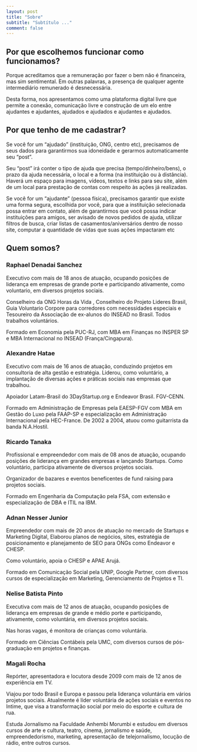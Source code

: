 ```yaml
---
layout: post
title: "Sobre"
subtitle: "Subtítulo ..."
comment: false
---
```


## Por que escolhemos funcionar como funcionamos?

Porque acreditamos que a remuneração por fazer o bem não é financeira, mas sim sentimental. Em outras palavras, a presença de qualquer agente intermediário remunerado é desnecessária.

Desta forma, nos apresentamos como uma plataforma digital livre que permite a conexão, comunicação livre e construção de um elo entre ajudantes e ajudantes, ajudados e ajudados e ajudantes e ajudados.

## Por que tenho de me cadastrar?

Se você for um “ajudado” (instituição, ONG, centro etc), precisamos de seus dados para garantirmos sua idoneidade e gerarmos automaticamente seu “post”.

Seu “post” irá conter o tipo de ajuda que precisa (tempo/dinheiro/bens), o prazo da ajuda necessária, o local e a forma (na instituição ou à distância). Haverá um espaço para imagens, vídeos, textos e links para seu site, além de um local para prestação de contas com respeito às ações já realizadas.

Se você for um “ajudante” (pessoa física), precisamos garantir que existe uma forma segura, escolhida por você, para que a instituição selecionada possa entrar em contato, além de garantirmos que você possa indicar instituições para amigos, ser avisado de novos pedidos de ajuda, utilizar filtros de busca, criar listas de casamentos/aniversários dentro de nosso site, computar a quantidade de vidas que suas ações impactaram etc

## Quem somos?

### Raphael Denadai Sanchez

Executivo com mais de 18 anos de atuação, ocupando posições de liderança em empresas de grande porte e participando ativamente, como voluntario, em diversos projetos sociais.

Conselheiro da ONG Horas da Vida , Conselheiro do Projeto Lideres Brasil, Guia Voluntario Corpore para corredores com necessidades especiais e Tesoureiro da Associação de ex-alunos do INSEAD no Brasil. Todos trabalhos voluntários.

Formado em Economia pela PUC-RJ, com MBA em Finanças no INSPER SP e MBA Internacional no INSEAD (França/Cingapura).

### Alexandre Hatae

Executivo com mais de 16 anos de atuação, conduzindo projetos em consultoria de alta gestão e estratégia. Liderou, como voluntário, a implantação de diversas ações e práticas sociais nas empresas que trabalhou.

Apoiador Latam-Brasil do 3DayStartup.org e Endeavor Brasil. FGV-CENN.

Formado em Administração de Empresas pela EAESP-FGV com MBA em Gestão do Luxo pela FAAP-SP e especialização em Administração Internacional pela HEC-France. De 2002 a 2004, atuou como guitarrista da banda N.A.Hostil.

### Ricardo Tanaka

Profissional e empreendedor com mais de 08 anos de atuação, ocupando posições de liderança em grandes empresas e lançando Startups. Como voluntário, participa ativamente de diversos projetos sociais.

Organizador de bazares e eventos beneficentes de fund raising para projetos sociais.

Formado em Engenharia da Computação pela FSA, com extensão e especialização de DBA e ITIL na IBM.

### Adnan Nesser Junior

Empreendedor com mais de 20 anos de atuação no mercado de Startups e Marketing Digital, Elaborou planos de negócios, sites, estratégia de posicionamento e planejamento de SEO para ONGs como Endeavor e CHESP.

Como voluntário, apoia o CHESP e APAE Arujá.

Formado em Comunicação Social pela UNIP, Google Partner, com diversos cursos de especialização em Marketing, Gerenciamento de Projetos e TI.

### Nelise Batista Pinto

Executiva com mais de 12 anos de atuação, ocupando posições de liderança em empresas de grande e médio porte e participando, ativamente, como voluntária, em diversos projetos sociais.

Nas horas vagas, é monitora de crianças como voluntária.

Formado em Ciências Contábeis pela UMC, com diversos cursos de pós-graduação em projetos e finanças.

### Magali Rocha

Repórter, apresentadora e locutora desde 2009 com mais de 12 anos de experiência em TV.

Viajou por todo Brasil e Europa e passou pela liderança voluntária em vários projetos sociais. Atualmente é líder voluntária de ações sociais e eventos no Intime, que visa a transformação social por meio do esporte e cultura de rua.

Estuda Jornalismo na Faculdade Anhembi Morumbi e estudou em diversos cursos de arte e cultura, teatro, cinema, jornalismo e saúde, empreendedorismo, marketing, apresentação de telejornalismo, locução de rádio, entre outros cursos.

